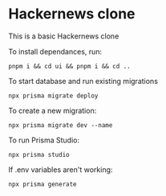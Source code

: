 # Hackernews clone

This is a basic Hackernews clone

To install dependances, run:

```
pnpm i && cd ui && pnpm i && cd ..
```

To start database and run existing migrations

```
npx prisma migrate deploy
```

To create a new migration:

```
npx prisma migrate dev --name
```

To run Prisma Studio: 

```
npx prisma studio
```

If .env variables aren't working:

```
npx prisma generate
```